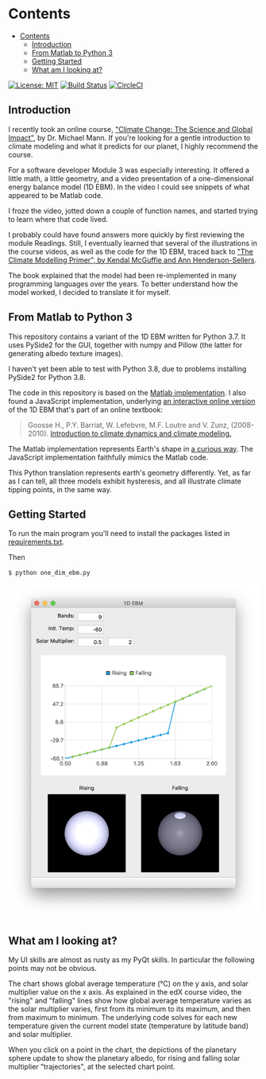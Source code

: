 
# Contents
- [Contents](#contents)
  - [Introduction](#introduction)
  - [From Matlab to Python 3](#from-matlab-to-python-3)
  - [Getting Started](#getting-started)
  - [What am I looking at?](#what-am-i-looking-at)

[![License: MIT](https://img.shields.io/badge/License-MIT-yellow.svg)](https://opensource.org/licenses/MIT)
[![Build Status](https://travis-ci.org/mchapman87501/ebm_1d.svg?branch=master)](https://travis-ci.org/mchapman87501/ebm_1d)
[![CircleCI](https://circleci.com/gh/mchapman87501/ebm_1d.svg?style=svg)](https://circleci.com/gh/mchapman87501/ebm_1d)

## Introduction

I recently took an online course, ["Climate Change: The Science and Global Impact"](https://courses.edx.org/courses/course-v1:SDGAcademyX+CCSI001+3T2019/course/), by Dr. Michael Mann.  If you're looking for a gentle introduction to climate modeling and what it predicts for our planet, I highly recommend the course.

For a software developer Module 3 was especially interesting.  It offered a little math, a little geometry, and a video presentation of a one-dimensional energy balance model (1D EBM).  In the video I could see snippets of what appeared to be Matlab code.

I froze the video, jotted down a couple of function names, and started trying to learn where that code lived.

I probably could have found answers more quickly by first reviewing the module Readings.  Still, I eventually learned that several of the illustrations in the course videos, as well as the code for the 1D EBM, traced back to ["The Climate Modelling Primer", by Kendal McGuffie and Ann Henderson-Sellers](https://www.wiley.com/en-us/The+Climate+Modelling+Primer%2C+4th+Edition-p-9781119943372).

The book explained that the model had been re-implemented in many programming languages over the years.  To better understand how the model worked, I decided to translate it for myself.


## From Matlab to Python 3

This repository contains a variant of the 1D EBM written for Python 3.7.  It uses PySide2 for the GUI, together with numpy and Pillow (the latter for generating albedo texture images).

I haven't yet been able to test with Python 3.8, due to problems installing PySide2 for Python 3.8.

The code in this repository is based on the [Matlab implementation](http://nngroup.physics.sunysb.edu/~chiaki/BMCC/Mentor/Climate/NYU1DimModel/one_dim_ebm/).  I also found a JavaScript implementation, underlying [an interactive online version](http://www.climate.be/textbook/EBM.html) of the 1D EBM that's part of an online textbook:

>Goosse H., P.Y. Barriat, W. Lefebvre, M.F. Loutre and V. Zunz, (2008-2010). [Introduction to climate dynamics and climate modeling.](http://www.climate.be/textbook)

The Matlab implementation represents Earth's shape in [a curious way](docs/matlab_implementation_issues.md).  The JavaScript implementation faithfully mimics the Matlab code.

This Python translation represents earth's geometry differently.  Yet, as far as I can tell, all three models exhibit hysteresis, and all illustrate climate tipping points, in the same way.


## Getting Started

To run the main program you'll need to install the packages listed in [requirements.txt](requirements.txt).

Then

```
$ python one_dim_ebm.py
```

![Screenshot](docs/images/screenshot_1.png "one_dim_ebm.py in action")

## What am I looking at?

My UI skills are almost as rusty as my PyQt skills.  In particular the following points may not be obvious.

The chart shows global average temperature (°C) on the y axis, and solar multiplier value on the x axis.  As explained in the edX course video, the "rising" and "falling" lines show how global average temperature varies as the solar multiplier varies, first from its minimum to its maximum, and then from maximum to minimum.  The underlying code solves for each new temperature given the current model state (temperature by latitude band) and solar multiplier.


When you click on a point in the chart, the depictions of the planetary sphere update to show the planetary albedo, for rising and falling solar multiplier "trajectories", at the selected chart point.